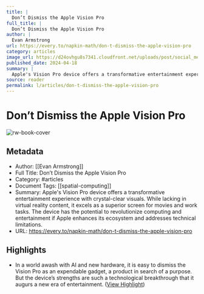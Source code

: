 ```yaml
---
title: |
  Don’t Dismiss the Apple Vision Pro
full_title: |
  Don’t Dismiss the Apple Vision Pro
author: |
  Evan Armstrong
url: https://every.to/napkin-math/don-t-dismiss-the-apple-vision-pro
category: articles
image_url: https://d24ovhgu8s7341.cloudfront.net/uploads/post/social_media_image/3074/Frame_19.png
published_date: 2024-04-18
summary: |
  Apple's Vision Pro device offers a transformative entertainment experience with crystal-clear visuals. While lacking in virtual reality content, it excels as a superior screen for movies and work tasks. The device has the potential to revolutionize computing and entertainment if Apple enhances its ecosystem and addresses technical limitations.
source: reader
permalink: l/articles/don-t-dismiss-the-apple-vision-pro
---
```

# Don’t Dismiss the Apple Vision Pro

![rw-book-cover](https://d24ovhgu8s7341.cloudfront.net/uploads/post/social_media_image/3074/Frame_19.png)

## Metadata
- Author: [[Evan Armstrong]]
- Full Title: Don’t Dismiss the Apple Vision Pro
- Category: #articles
- Document Tags: [[spatial-computing]] 
- Summary: Apple's Vision Pro device offers a transformative entertainment experience with crystal-clear visuals. While lacking in virtual reality content, it excels as a superior screen for movies and work tasks. The device has the potential to revolutionize computing and entertainment if Apple enhances its ecosystem and addresses technical limitations.
- URL: https://every.to/napkin-math/don-t-dismiss-the-apple-vision-pro

## Highlights
- In a world awash with AI and new hardware, it is easy to dismiss the Vision Pro as an expendable gadget, a product in search of a purpose. But the device’s strengths are such a technological breakthrough that it augurs a new era of entertainment. ([View Highlight](https://read.readwise.io/read/01j0jpwsa2b8g5e936tytazpt2))


